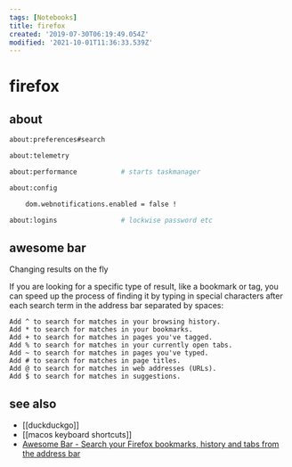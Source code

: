 ```yaml
---
tags: [Notebooks]
title: firefox
created: '2019-07-30T06:19:49.054Z'
modified: '2021-10-01T11:36:33.539Z'
---
```


# firefox


## about
```sh
about:preferences#search

about:telemetry

about:performance           # starts taskmanager

about:config

    dom.webnotifications.enabled = false !

about:logins                # lockwise password etc
```




## awesome bar

Changing results on the fly

If you are looking for a specific type of result, like a bookmark or tag, you can speed up the process of finding it by typing in special characters after each search term in the address bar separated by spaces:

    Add ^ to search for matches in your browsing history.
    Add * to search for matches in your bookmarks.
    Add + to search for matches in pages you've tagged.
    Add % to search for matches in your currently open tabs.
    Add ~ to search for matches in pages you've typed.
    Add # to search for matches in page titles.
    Add @ to search for matches in web addresses (URLs).
    Add $ to search for matches in suggestions. 

## see also
- [[duckduckgo]]
- [[macos keyboard shortcuts]]
- [Awesome Bar - Search your Firefox bookmarks, history and tabs from the address bar](https://support.mozilla.org/en-US/kb/awesome-bar-search-firefox-bookmarks-history-tabs#w_changing-results-on-the-fly)
